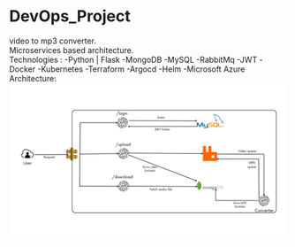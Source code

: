 # DevOps_Project
video to mp3 converter.<br>
Microservices based architecture.<br>
Technologies : 
-Python | Flask
-MongoDB
-MySQL
-RabbitMq
-JWT
-Docker
-Kubernetes
-Terraform
-Argocd
-Helm
-Microsoft Azure 
Architecture:
![plot](./assets/architecture-ms.png)

